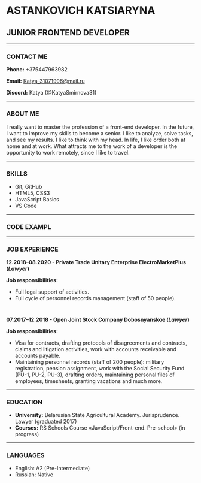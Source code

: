 # **ASTANKOVICH KATSIARYNA**
## JUNIOR FRONTEND DEVELOPER
------------
### **CONTACT ME**
**Phone:** +375447963982

**Email:** Katya_31071996@mail.ru

**Discord:** Katya (@KatyaSmirnova31)

------
### **ABOUT ME**
I really want to master the profession of a front-end developer. In the future, I want to improve my skills to become a senior. I like to analyze, solve tasks, and see my results. I like to think with my head. In life, I like order both at home and at work. What attracts me to the work of a developer is the opportunity to work remotely, since I like to travel.

--------

### **SKILLS**
* Git, GitHub
* HTML5, CSS3
* JavaScript Basics
* VS Code

---------

### **CODE EXAMPL**




---------

### **JOB EXPERIENCE**

**12.2018–08.2020 - Private Trade Unitary Enterprise ElectroMarketPlus (*Lawyer*)**
        
**Job responsibilities:**
* Full legal support of activities.
* Full cycle of personnel records management (staff of 50 people).
#

**07.2017–12.2018 - Open Joint Stock Company Dobosnyanskoe (*Lawyer*)**

**Job responsibilities:**
* Visa for contracts, drafting protocols of disagreements and contracts, claims and litigation activities, work with accounts receivable and accounts payable.
* Maintaining personnel records (staff of 200 people): military registration, pension assignment, work with the Social Security Fund (PU-1, PU-2, PU-3), drafting orders, maintaining personal files of employees, timesheets, granting vacations and much more.

-----------

### **EDUCATION**
* **University:** Belarusian State Agricultural Academy. Jurisprudence. Lawyer (graduated 2017)
* **Courses:** RS Schools Course «JavaScript/Front-end. Pre-school» (in progress)
 
---------

### **LANGUAGES**
* English: A2 (Pre-Intermediate)    
* Russian: Native

